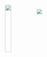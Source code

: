 <img align='left' src='https://github.com/bryanlolry/bryanlolry/blob/master/gifs/giffOne.gif' width='20%'> 

![](https://komarev.com/ghpvc/?username=bryanlolry&color=blue)

			
	

